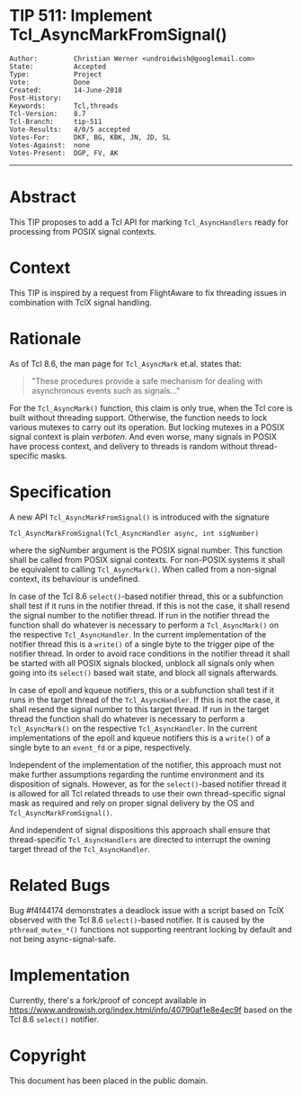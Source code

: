 # TIP 511: Implement Tcl_AsyncMarkFromSignal()
	Author:         Christian Werner <undroidwish@googlemail.com>
	State:          Accepted
	Type:           Project
	Vote:           Done
	Created:        14-June-2018
	Post-History:   
	Keywords:       Tcl,threads
	Tcl-Version:	8.7
	Tcl-Branch:     tip-511
	Vote-Results:   4/0/5 accepted
	Votes-For:      DKF, BG, KBK, JN, JD, SL
	Votes-Against:  none
	Votes-Present:  DGP, FV, AK
-----

# Abstract

This TIP proposes to add a Tcl API for marking `Tcl_AsyncHandlers` ready for
processing from POSIX signal contexts.

# Context

This TIP is inspired by a request from FlightAware to fix threading issues
in combination with TclX signal handling.

# Rationale

As of Tcl 8.6, the man page for `Tcl_AsyncMark` et.al. states that:

> "These procedures provide a safe mechanism for dealing with asynchronous
> events such as signals..."

For the `Tcl_AsyncMark()` function, this claim is only true, when the Tcl
core is built without threading support. Otherwise, the function needs
to lock various mutexes to carry out its operation. But locking mutexes
in a POSIX signal context is plain _verboten_. And even worse, many signals
in POSIX have process context, and delivery to threads is random without
thread-specific masks.

# Specification

A new API `Tcl_AsyncMarkFromSignal()` is introduced with the signature

    Tcl_AsyncMarkFromSignal(Tcl_AsyncHandler async, int sigNumber)

where the sigNumber argument is the POSIX signal number. This function
shall be called from POSIX signal contexts. For non-POSIX systems it
shall be equivalent to calling `Tcl_AsyncMark()`. When called from a
non-signal context, its behaviour is undefined.

In case of the Tcl 8.6 `select()`-based notifier thread, this or a
subfunction shall test if it runs in the notifier thread. If this is
not the case, it shall resend the signal number to the notifier thread.
If run in the notifier thread the function shall do whatever is necessary
to perform a `Tcl_AsyncMark()` on the respective `Tcl_AsyncHandler`. In the
current implementation of the notifier thread this is a `write()`
of a single byte to the trigger pipe of the notifier thread.
In order to avoid race conditions in the notifier thread it shall be
started with all POSIX signals blocked, unblock all signals only when
going into its `select()` based wait state, and block all signals afterwards.

In case of epoll and kqueue notifiers, this or a subfunction shall test if it
runs in the target thread of the `Tcl_AsyncHandler`. If this is not the
case, it shall resend the signal number to this target thread.
If run in the target thread the function shall do whatever is necessary
to perform a `Tcl_AsyncMark()` on the respective `Tcl_AsyncHandler`. In the
current implementations of the epoll and kqueue notifiers this is a
`write()` of a single byte to an `event_fd` or a pipe, respectively.

Independent of the implementation of the notifier, this approach must
not make further assumptions regarding the runtime environment and its
disposition of signals. However, as for the `select()`-based notifier
thread it is allowed for all Tcl related threads to use their own
thread-specific signal mask as required and rely on proper signal
delivery by the OS and `Tcl_AsyncMarkFromSignal()`.

And independent of signal dispositions this approach shall ensure
that thread-specific `Tcl_AsyncHandlers` are directed to interrupt the
owning target thread of the `Tcl_AsyncHandler`.

# Related Bugs

Bug #f4f44174 demonstrates a deadlock issue with a script based on TclX
observed with the Tcl 8.6 `select()`-based notifier. It is caused by the
`pthread_mutex_*()` functions not supporting reentrant locking by default and
not being async-signal-safe.

# Implementation

Currently, there's a fork/proof of concept available in
https://www.androwish.org/index.html/info/40790af1e8e4ec9f based
on the Tcl 8.6 `select()` notifier.

# Copyright

This document has been placed in the public domain.

